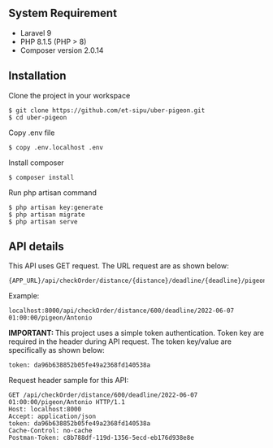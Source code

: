 ## System Requirement

- Laravel 9
- PHP 8.1.5 (PHP > 8)
- Composer version 2.0.14

## Installation

Clone the project in your workspace

    $ git clone https://github.com/et-sipu/uber-pigeon.git
    $ cd uber-pigeon

Copy .env file

    $ copy .env.localhost .env

Install composer

    $ composer install

Run php artisan command

    $ php artisan key:generate
    $ php artisan migrate
    $ php artisan serve

## API details

This API uses GET request. The URL request are as shown below:

	{APP_URL}/api/checkOrder/distance/{distance}/deadline/{deadline}/pigeon/{pigeon_name}

Example:

	localhost:8000/api/checkOrder/distance/600/deadline/2022-06-07 01:00:00/pigeon/Antonio

<b>IMPORTANT: </b>This project uses a simple token authentication. Token key are required in the header during API request. The token key/value are specifically as shown below:

	token: da96b638852b05fe49a2368fd140538a

Request header sample for this API:

	GET /api/checkOrder/distance/600/deadline/2022-06-07 01:00:00/pigeon/Antonio HTTP/1.1
	Host: localhost:8000
	Accept: application/json
	token: da96b638852b05fe49a2368fd140538a
	Cache-Control: no-cache
	Postman-Token: c8b788df-119d-1356-5ecd-eb176d938e8e
